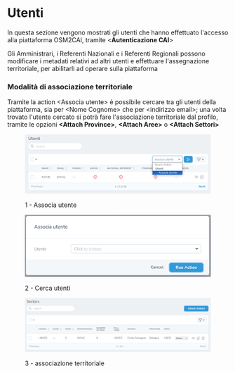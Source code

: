 # Utenti

In questa sezione vengono mostrati gli utenti che hanno effettuato l'accesso alla piattaforma OSM2CAI, tramite <**Autenticazione CAI**>

Gli Amministrari, i Referenti Nazionali e i Referenti Regionali possono modificare i metadati relativi ad altri utenti e effettuare l'assegnazione territoriale, per abilitarli ad operare sulla piattaforma

### Modalità di associazione territoriale

Tramite la action \<Associa utente> è possibile cercare tra gli utenti della piattaforma, sia per \<Nome Cognome> che per \<indirizzo email>; una volta trovato l'utente cercato si potrà fare l'associazione territoriale dal profilo, tramite le opzioni **\<Attach Province>**, **\<Attach Aree>** o **\<Attach Settori>**

<figure><img src="../../.gitbook/assets/image (20).png" alt=""><figcaption><p>1 - Associa utente</p></figcaption></figure>

<figure><img src="../../.gitbook/assets/image (21).png" alt=""><figcaption><p>2 - Cerca utenti</p></figcaption></figure>

<figure><img src="../../.gitbook/assets/image (22).png" alt=""><figcaption><p>3 - associazione territoriale</p></figcaption></figure>
